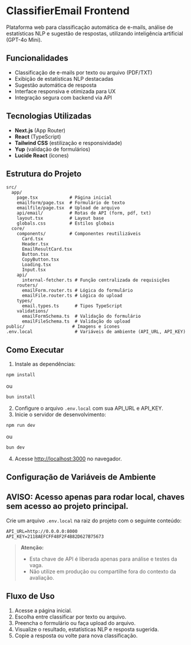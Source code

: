 # ClassifierEmail Frontend

Plataforma web para classificação automática de e-mails, análise de estatísticas NLP e sugestão de respostas, utilizando
inteligência artificial (GPT-4o Mini).

## Funcionalidades

- Classificação de e-mails por texto ou arquivo (PDF/TXT)
- Exibição de estatísticas NLP destacadas
- Sugestão automática de resposta
- Interface responsiva e otimizada para UX
- Integração segura com backend via API

## Tecnologias Utilizadas

- **Next.js** (App Router)
- **React** (TypeScript)
- **Tailwind CSS** (estilização e responsividade)
- **Yup** (validação de formulários)
- **Lucide React** (ícones)

## Estrutura do Projeto

```
src/
  app/
    page.tsx            # Página inicial
    emailform/page.tsx  # Formulário de texto
    emailfile/page.tsx  # Upload de arquivo
    api/email/          # Rotas de API (form, pdf, txt)
    layout.tsx          # Layout base
    globals.css         # Estilos globais
  core/
    components/         # Componentes reutilizáveis
      Card.tsx
      Header.tsx
      EmailResultCard.tsx
      Button.tsx
      CopyButton.tsx
      Loading.tsx
      Input.tsx
    api/
      internal-fetcher.ts # Função centralizada de requisições
    routers/
      emailForm.router.ts # Lógica do formulário
      emailFile.router.ts # Lógica do upload
    types/
      email.types.ts      # Tipos TypeScript
    validations/
      emailFormSchema.ts  # Validação do formulário
      emailFileSchema.ts  # Validação do upload
public/                  # Imagens e ícones
.env.local                # Variáveis de ambiente (API_URL, API_KEY)
```

## Como Executar

1. Instale as dependências:

```bash
npm install
```
ou
```bash
bun install
```

2. Configure o arquivo `.env.local` com sua API_URL e API_KEY.
3. Inicie o servidor de desenvolvimento:

```bash
npm run dev
```
ou
```bash
bun dev
```

4. Acesse [http://localhost:3000](http://localhost:3000) no navegador.

## Configuração de Variáveis de Ambiente

## AVISO: Acesso apenas para rodar local, chaves sem acesso ao projeto principal.

Crie um arquivo `.env.local` na raiz do projeto com o seguinte conteúdo:

```env
API_URL=http://0.0.0.0:8000
API_KEY=2118AEFCFF48F2F4B82D627B75673
```

> **Atenção:**
>
> - Esta chave de API é liberada apenas para análise e testes da vaga.
> - Não utilize em produção ou compartilhe fora do contexto da avaliação.

## Fluxo de Uso

1. Acesse a página inicial.
2. Escolha entre classificar por texto ou arquivo.
3. Preencha o formulário ou faça upload do arquivo.
4. Visualize o resultado, estatísticas NLP e resposta sugerida.
5. Copie a resposta ou volte para nova classificação.
